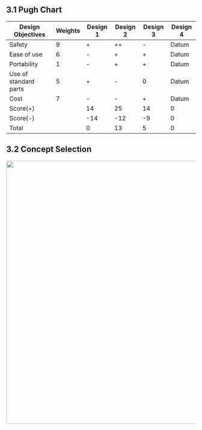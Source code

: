 
## 3.1 Pugh Chart

|Design Objectives|Weights|Design 1|Design 2|Design 3|Design 4|
|-----------------|------|--------|--------|--------|--------|
|Safety|9 | +|++|-|Datum|
|Ease of use| 6|- |+|+| Datum|
|Portability| 1|-|+|+|Datum |
|Use of standard parts|5 |+|-|0| Datum|
|Cost| 7|-|-|+|Datum|
|Score(+)| |14| 25|14 | 0|
|Score(-)| |-14|-12|-9| 0|
|Total| |0|13|5| 0|

## 3.2 Concept Selection
<img src="https://user-images.githubusercontent.com/105427987/172132519-2710a764-0df8-40c2-9ccc-c17febf84177.jpg" height=700 width=700>



